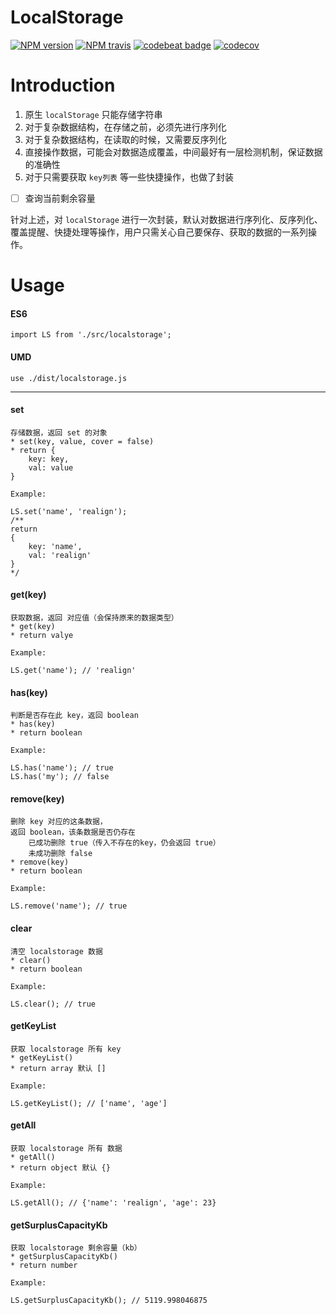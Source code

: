 # LocalStorage

[![NPM version][npm-image]][npm-url]
[![NPM travis][travis-image]][github-url]
[![codebeat badge][codebeat-image]][codebeat-url]
[![codecov][codecov-image]][codecov-url]

[npm-url]: https://www.npmjs.com/package/n-localstorage
[npm-image]: https://img.shields.io/npm/v/n-localstorage.svg

[codebeat-url]: https://codebeat.co/projects/github-com-realign-localstorage-master
[github-url]: https://github.com/ReAlign/fastpage

[travis-image]: http://img.shields.io/travis/ReAlign/fastpage.svg
[codebeat-image]: https://codebeat.co/badges/d96c6ab1-b8be-40b6-991b-60d88d594198

[codecov-url]: https://codecov.io/gh/ReAlign/LocalStorage
[codecov-image]: https://codecov.io/gh/ReAlign/LocalStorage/branch/master/graph/badge.svg
# Introduction
1. 原生 `localStorage` 只能存储字符串
2. 对于复杂数据结构，在存储之前，必须先进行序列化
3. 对于复杂数据结构，在读取的时候，又需要反序列化
4. 直接操作数据，可能会对数据造成覆盖，中间最好有一层检测机制，保证数据的准确性
5. 对于只需要获取 `key列表` 等一些快捷操作，也做了封装

* [ ] 查询当前剩余容量

针对上述，对 `localStorage` 进行一次封装，默认对数据进行序列化、反序列化、覆盖提醒、快捷处理等操作，用户只需关心自己要保存、获取的数据的一系列操作。

# Usage

#### ES6
```
import LS from './src/localstorage';
```

#### UMD

```
use ./dist/localstorage.js
```

***

#### set

```
存储数据，返回 set 的对象
* set(key, value, cover = false)
* return {
    key: key,
    val: value
}

Example:

LS.set('name', 'realign');
/**
return
{
    key: 'name',
    val: 'realign'
}
*/
```
#### get(key)

```
获取数据，返回 对应值（会保持原来的数据类型）
* get(key)
* return valye

Example:

LS.get('name'); // 'realign'
```

#### has(key)

```
判断是否存在此 key，返回 boolean
* has(key)
* return boolean

Example:

LS.has('name'); // true
LS.has('my'); // false
```
#### remove(key)

```
删除 key 对应的这条数据，
返回 boolean，该条数据是否仍存在
    已成功删除 true（传入不存在的key，仍会返回 true）
    未成功删除 false
* remove(key)
* return boolean

Example:

LS.remove('name'); // true
```
#### clear

```
清空 localstorage 数据
* clear()
* return boolean

Example:

LS.clear(); // true
```
#### getKeyList

```
获取 localstorage 所有 key
* getKeyList()
* return array 默认 []

Example:

LS.getKeyList(); // ['name', 'age']
```
#### getAll

```
获取 localstorage 所有 数据
* getAll()
* return object 默认 {}

Example:

LS.getAll(); // {'name': 'realign', 'age': 23}
```

#### getSurplusCapacityKb

```
获取 localstorage 剩余容量（kb）
* getSurplusCapacityKb()
* return number

Example:

LS.getSurplusCapacityKb(); // 5119.998046875
```


